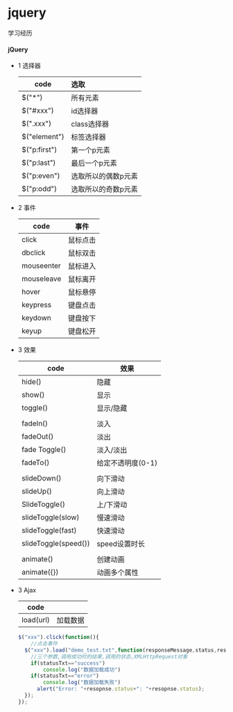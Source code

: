 # jquery
学习经历


#### jQuery

- 1 选择器

  | code | 选取 |
  | ------ | :--- |
  | $("*") | 所有元素 |
  |$("#xxx")|id选择器|
  |$(".xxx")|class选择器|
  |$("element")|标签选择器|
  |$("p:first")|第一个p元素|
  |$("p:last")|最后一个p元素|
  |$("p:even")|选取所以的偶数p元素|
  |$("p:odd")|选取所以的奇数p元素|

- 2 事件

  | code       | 事件     |
  | ---------- | -------- |
  | click      | 鼠标点击 |
  | dbclick    | 鼠标双击 |
  | mouseenter | 鼠标进入 |
  | mouseleave | 鼠标离开 |
  | hover      | 鼠标悬停 |
  | keypress   | 键盘点击 |
  | keydown    | 键盘按下 |
  | keyup      | 键盘松开 |

- 3 效果

  | code          | 效果      |
  | ------------- | --------- |
  | hide()        | 隐藏      |
  | show()        | 显示      |
  | toggle()      | 显示/隐藏 |
  |||
  | fadeIn()      | 淡入      |
  | fadeOut()     | 淡出      |
  | fade Toggle() | 淡入/淡出 |
  | fadeTo() | 给定不透明度(0-1) |
  |||
  | slideDown() | 向下滑动 |
  | slideUp() | 向上滑动 |
  | SlideToggle() | 上/下滑动 |
  | slideToggle(slow) | 慢速滑动 |
  | slideToggle(fast) | 快速滑动 |
  | slideToggle(speed()) | speed设置时长 |
  |      |      |
  | animate() | 创建动画 |
  | animate({}) | 动画多个属性 |

- 3 Ajax

  | code      |          |
  | --------- | -------- |
  | load(url) | 加载数据 |
  
  ```javascript
  $("xxx").click(function(){	
      //点击事件
    $("xxx").load("demo_test.txt",function(responseMessage,status,response){
      //三个参数,调用成功时的结果,调用的状态,XMLHttpRequest对象
      if(statusTxt=="success")
          console.log("数据加载成功")
      if(statusTxt=="error")
          console.log("数据加载失败")
        alert("Error: "+resopnse.status+": "+resopnse.status);
    });
  });
  ```

